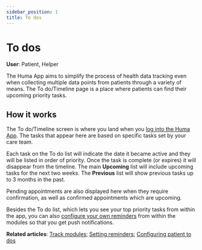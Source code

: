 ```yaml
---
sidebar_position: 1
title: To dos
---
```

# To dos
**User**: Patient, Helper

The Huma App aims to simplify the process of health data tracking even when collecting multiple data points from patients through a variety of means. The To do/Timeline page is a place where patients can find their upcoming priority tasks. 

## How it works​

The To do/Timeline screen is where you land when you [log into the Huma App](../getting-started/login-and-onboarding.md). The tasks that appear here are based on specific tasks set by your care team.

Each task on the To do list will indicate the date it became active and they will be listed in order of priority. Once the task is complete (or expires) it will disappear from the timeline. The main **Upcoming** list will include upcoming tasks for the next two weeks. The **Previous** list will show previous tasks up to 3 months in the past. 

Pending appointments are also displayed here when they require confirmation, as well as confirmed appointments which are upcoming.

Besides the To do list, which lets you see your top priority tasks from within the app, you can also [configure your own reminders](data-collection/huma-app/features/setting-reminders.md) from within the modules so that you get push notifications. 

**Related articles**: [Track modules](./track-modules.md); [Setting reminders](./setting-reminders.md); [Configuring patient to dos](../../admin-portal/managing-deployments/configuring-the-content/patient-to-dos.md)  
